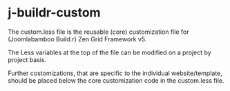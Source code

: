 # j-buildr-custom

The custom.less file is the reusable (core) customization file for (Joomlabamboo Build.r) Zen Grid Framework v5.

The Less variables at the top of the file can be modified on a project by project basis.

Further costomizations, that are specific to the individual website/template, should be placed below the core customization code in the custom.less file.
